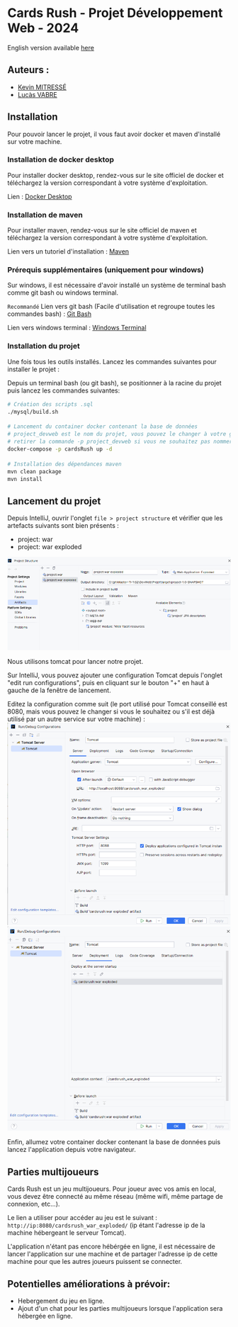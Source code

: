 # Cards Rush - Projet Développement Web - 2024

English version available [here](README_EN.md)

## Auteurs :
- [Kevin MITRESSÉ](http://kmitresse.free.fr)
- [Lucàs VABRE](https://portfolio-lucasvbr.vercel.app/)

## Installation

Pour pouvoir lancer le projet, il vous faut avoir docker et maven d'installé sur votre machine.

### Installation de docker desktop

Pour installer docker desktop, rendez-vous sur le site officiel de docker et téléchargez la version correspondant à votre système d'exploitation.

Lien : [Docker Desktop](https://www.docker.com/products/docker-desktop)

### Installation de maven

Pour installer maven, rendez-vous sur le site officiel de maven et téléchargez la version correspondant à votre système d'exploitation.

Lien vers un tutoriel d'installation : [Maven](https://www.baeldung.com/install-maven-on-windows-linux-mac)

### Prérequis supplémentaires (uniquement pour windows)
Sur windows, il est nécessaire d'avoir installé un système de terminal bash comme git bash ou windows terminal.

`Recommandé` Lien vers git bash (Facile d'utilisation et regroupe toutes les commandes bash) : [Git Bash](https://git-scm.com/downloads)

Lien vers windows terminal : [Windows Terminal](https://www.microsoft.com/fr-fr/p/windows-terminal/9n0dx20hk701?activetab=pivot:overviewtab)

### Installation du projet
Une fois tous les outils installés. 
Lancez les commandes suivantes pour installer le projet :

Depuis un terminal bash (ou git bash), se positionner à la racine du projet puis lancez les commandes suivantes:

```` bash
# Création des scripts .sql
./mysql/build.sh

# Lancement du container docker contenant la base de données
# project_devweb est le nom du projet, vous pouvez le changer à votre guise
# retirer la commande -p project_devweb si vous ne souhaitez pas nommer le projet, il portera par défaut le nom du dossier contenant le projet
docker-compose -p cardsRush up -d

# Installation des dépendances maven
mvn clean package
mvn install
````

## Lancement du projet
Depuis IntelliJ, ouvrir l'onglet `file > project structure` et vérifier que les artefacts suivants sont bien présents :
- project: war
- project: war exploded

![Onglet project_structure.png](readmeTools/project_structure.png)

Nous utilisons tomcat pour lancer notre projet. 

Sur IntelliJ, vous pouvez ajouter une configuration Tomcat depuis l'onglet "edit run configurations", puis en cliquant sur le bouton "+" en haut à gauche de la fenêtre de lancement. 

Editez la configuration comme suit (le port utilisé pour Tomcat conseillé est 8080, mais vous pouvez le changer si vous le souhaitez ou s'il est déjà utilisé par un autre service sur votre machine) :
![Configuration Tomcat.png](readmeTools/tomcat_configuration.png)
![Configuration Tomcat2.png](readmeTools/tomcat_deployment.png)

Enfin, allumez votre container docker contenant la base de données puis lancez l'application depuis votre navigateur.

## Parties multijoueurs

Cards Rush est un jeu multijoueurs. Pour joueur avec vos amis en local, vous devez être connecté au même réseau (même wifi, même partage de connexion, etc...).

Le lien a utiliser pour accéder au jeu est le suivant : `http://ip:8080/cardsrush_war_exploded/` (ip étant l'adresse ip de la machine hébergeant le serveur Tomcat).

L'application n'étant pas encore hébérgée en ligne, il est nécessaire de lancer l'application sur une machine et de partager l'adresse ip de cette machine pour que les autres joueurs puissent se connecter.

## Potentielles améliorations à prévoir:

- Hebergement du jeu en ligne.
- Ajout d'un chat pour les parties multijoueurs lorsque l'application sera hébergée en ligne.
